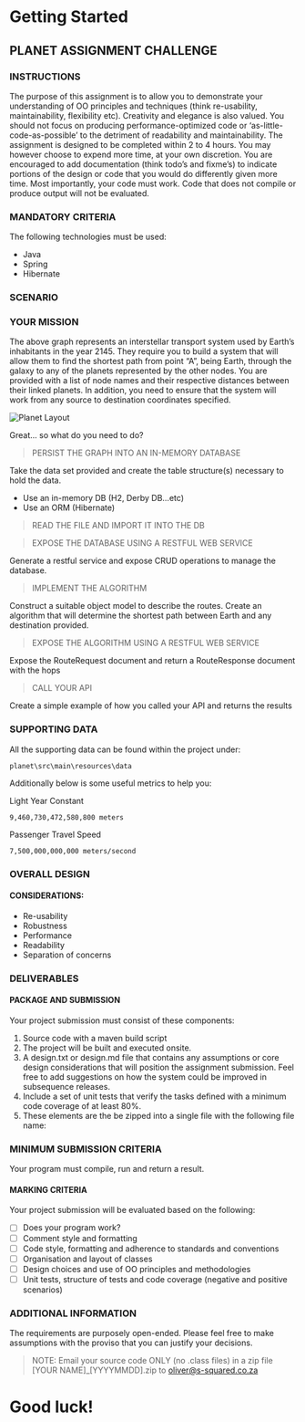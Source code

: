 # Getting Started

## PLANET ASSIGNMENT CHALLENGE

### INSTRUCTIONS
The purpose of this assignment is to allow you to demonstrate your understanding of OO principles and techniques (think re-usability, maintainability, flexibility etc). Creativity and elegance is also valued. You should not focus on producing performance-optimized code or ‘as-little-code-as-possible’ to the detriment of readability and maintainability. 
The assignment is designed to be completed within 2 to 4 hours. You may however choose to expend more time, at your own discretion. You are encouraged to add documentation (think todo’s and fixme’s) to indicate portions of the design or code that you would do differently given more time.
Most importantly, your code must work. Code that does not compile or produce output will not be evaluated. 
 
### MANDATORY CRITERIA
The following technologies must be used:

* Java
* Spring
* Hibernate

### SCENARIO

### YOUR MISSION
The above graph represents an interstellar transport system used by Earth’s inhabitants in the year 2145. They require you to build a system that will allow them to find the shortest path from point “A”, being Earth, through the galaxy to any of the planets represented by the other nodes. You are provided with a list of node names and their respective distances between their linked planets.  In addition, you need to ensure that the system will work from any source to destination coordinates specified. 

![Planet Layout](http://s-squared.co.za/assignments/planets.png)

Great... so what do you need to do?

> PERSIST THE GRAPH INTO AN IN-MEMORY DATABASE

Take the data set provided and create the table structure(s) necessary to hold the data. 
* Use an in-memory DB (H2, Derby DB…etc)
* Use an ORM (Hibernate)

> READ THE FILE AND IMPORT IT INTO THE DB

> EXPOSE THE DATABASE USING A RESTFUL WEB SERVICE

Generate a restful service and expose CRUD operations to manage the database. 

> IMPLEMENT THE ALGORITHM

Construct a suitable object model to describe the routes. Create an algorithm that will determine the shortest path between Earth and any destination provided. 

> EXPOSE THE ALGORITHM USING A RESTFUL WEB SERVICE

Expose the RouteRequest document and return a RouteResponse document with the hops 

> CALL YOUR API

Create a simple example of how you called your API and returns the results 

### SUPPORTING DATA	 
All the supporting data can be found within the project under:
```
planet\src\main\resources\data
```

Additionally below is some useful metrics to help you:

Light Year Constant 
```
9,460,730,472,580,800 meters
```

Passenger Travel Speed
```
7,500,000,000,000 meters/second
```

### OVERALL DESIGN 
#### CONSIDERATIONS:
* Re-usability
* Robustness
* Performance
* Readability
* Separation of concerns

### DELIVERABLES 
#### PACKAGE AND SUBMISSION 
Your project submission must consist of these components: 
1.	Source code with a maven build script
2.	The project will be built and executed onsite.
3.	A design.txt or design.md file that contains any assumptions or core design considerations that will position the assignment submission. Feel free to add suggestions on how the system could be improved in subsequence releases.
4.	Include a set of unit tests that verify the tasks defined with a minimum code coverage of at least 80%. 
5.	These elements are the be zipped into a single file with the following file name:
 
### MINIMUM SUBMISSION CRITERIA 
Your program must compile, run and return a result. 
#### MARKING CRITERIA 
Your project submission will be evaluated based on the following: 
- [ ] Does your program work?
- [ ] Comment style and formatting 
- [ ] Code style, formatting and adherence to standards and conventions 
- [ ] Organisation and layout of classes 
- [ ] Design choices and use of OO principles and methodologies
- [ ] Unit tests, structure of tests and code coverage (negative and positive scenarios)

### ADDITIONAL INFORMATION 
The requirements are purposely open-ended. Please feel free to make assumptions with the proviso that you can justify your decisions.

> NOTE: Email your source code ONLY (no .class files) in a zip file [YOUR NAME]_[YYYYMMDD].zip to oliver@s-squared.co.za

# Good luck! 












